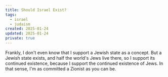 ```yaml
---
title: Should Israel Exist?
tags:
  - israel
  - judaism
created: 2025-01-24
updated: 2025-01-24
private: true
---
```


Frankly, I don't even know that I support a Jewish state as a concept. But a Jewish state exists, and half the world's Jews live there, so I support its continued existence, because I support the continued existence of Jews. In that sense, I'm as committed a Zionist as you can be.